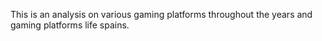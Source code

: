This is an analysis on various gaming platforms throughout the years and gaming platforms life spains.
